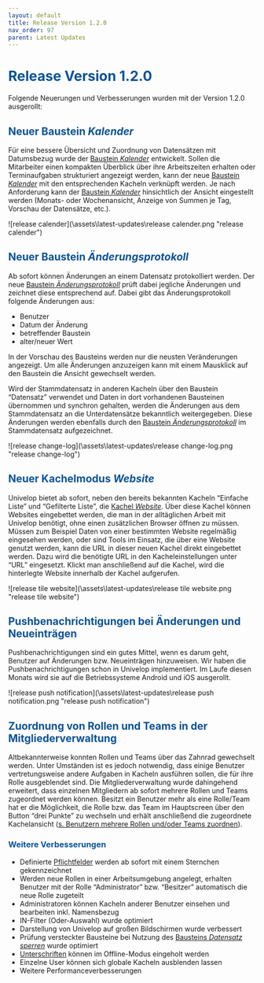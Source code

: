 ```yaml
---
layout: default
title: Release Version 1.2.0
nav_order: 97
parent: Latest Updates
---
```


# <span style="color:#0b5394">**Release Version 1.2.0**</span>

Folgende Neuerungen und Verbesserungen wurden mit der Version 1.2.0 ausgerollt:

## <span style="color:#0b5394">**Neuer Baustein _Kalender_**</span>

Für eine bessere Übersicht und Zuordnung von Datensätzen mit Datumsbezug wurde der [Baustein _Kalender_](/docs/record-spec-settings/grand-child-expanded/calender.html) entwickelt. Sollen die Mitarbeiter einen kompakten Überblick über ihre Arbeitszeiten erhalten oder Terminaufgaben strukturiert angezeigt werden, kann der neue [Baustein _Kalender_](/docs/record-spec-settings/grand-child-expanded/calender.html) mit den entsprechenden Kacheln verknüpft werden. Je nach Anforderung kann der [Baustein _Kalender_](/docs/record-spec-settings/grand-child-expanded/calender.html) hinsichtlich der Ansicht eingestellt werden (Monats- oder Wochenansicht, Anzeige von Summen je Tag, Vorschau der Datensätze, etc.).

![release calender](\assets\latest-updates\release calender.png "release calender")

## <span style="color:#0b5394">**Neuer Baustein _Änderungsprotokoll_**</span>

Ab sofort können Änderungen an einem Datensatz protokolliert werden. Der neue [Baustein _Änderungsprotokoll_](/docs/record-spec-settings/grand-child-expanded/change-log.html) prüft dabei jegliche Änderungen und zeichnet diese entsprechend auf. Dabei gibt das Änderungsprotokoll folgende Änderungen aus:

-   Benutzer
-   Datum der Änderung
-   betreffender Baustein
-   alter/neuer Wert

In der Vorschau des Bausteins werden nur die neusten Veränderungen angezeigt. Um alle Änderungen anzuzeigen kann mit einem Mausklick auf den Baustein die Ansicht gewechselt werden.

Wird der Stammdatensatz in anderen Kacheln über den Baustein “Datensatz” verwendet und Daten in dort vorhandenen Bausteinen übernommen und synchron gehalten, werden die Änderungen aus dem Stammdatensatz an die Unterdatensätze bekanntlich weitergegeben. Diese Änderungen werden ebenfalls durch den [Baustein _Änderungsprotokoll_](/docs/record-spec-settings/grand-child-expanded/change-log.html) im Stammdatensatz aufgezeichnet.

![release change-log](\assets\latest-updates\release change-log.png "release change-log")

## <span style="color:#0b5394">**Neuer Kachelmodus _Website_**</span>

Univelop bietet ab sofort, neben den bereits bekannten Kacheln “Einfache Liste” und “Gefilterte Liste”, die [Kachel _Website_](/docs/software-structure.html#-kachel-website). Über diese Kachel können Websites eingebettet werden, die man in der alltäglichen Arbeit mit Univelop benötigt, ohne einen zusätzlichen Browser öffnen zu müssen. Müssen zum Beispiel Daten von einer bestimmten Website regelmäßig eingesehen werden, oder sind Tools im Einsatz, die über eine Website genutzt werden, kann die URL in dieser neuen Kachel direkt eingebettet werden. Dazu wird die benötigte URL in den Kacheleinstellungen unter “URL” eingesetzt. Klickt man anschließend auf die Kachel, wird die hinterlegte Website innerhalb der Kachel aufgerufen.

![release tile website](\assets\latest-updates\release tile website.png "release tile website")

## <span style="color:#0b5394">**Pushbenachrichtigungen bei Änderungen und Neueinträgen**</span>

Pushbenachrichtigungen sind ein gutes Mittel, wenn es darum geht, Benutzer auf Änderungen bzw. Neueinträgen hinzuweisen. Wir haben die Pushbenachrichtigungen schon in Univelop implementiert. Im Laufe diesen Monats wird sie auf die Betriebssysteme Android und iOS ausgerollt.

![release push notification](\assets\latest-updates\release push notification.png "release push notification")

## <span style="color:#0b5394">**Zuordnung von Rollen und Teams in der Mitgliederverwaltung**</span>

Altbekannterweise konnten Rollen und Teams über das Zahnrad gewechselt werden. Unter Umständen ist es jedoch notwendig, dass einige Benutzer vertretungsweise andere Aufgaben in Kacheln ausführen sollen, die für ihre Rolle ausgeblendet sind. Die Mitgliederverwaltung wurde dahingehend erweitert, dass einzelnen Mitgliedern ab sofort mehrere Rollen und Teams zugeordnet werden können. Besitzt ein Benutzer mehr als eine Rolle/Team hat er die Möglichkeit, die Rolle bzw. das Team im Hauptscreen über den Button “drei Punkte” zu wechseln und erhält anschließend die zugeordnete Kachelansicht ([s. Benutzern mehrere Rollen und/oder Teams zuordnen](/docs/global-settings-and-functions.html#benutzern-mehrere-rollen-undoder-teams-zuordnen)).

### <span style="color:#0b5394">**Weitere Verbesserungen**</span>

-   Definierte [Pflichtfelder](/docs/record-spec-settings/grand-child-expanded/lock.html) werden ab sofort mit einem Sternchen gekennzeichnet
-   Werden neue Rollen in einer Arbeitsumgebung angelegt, erhalten Benutzer mit der Rolle “Administrator” bzw. “Besitzer” automatisch die neue Rolle zugeteilt
-   Administratoren können Kacheln anderer Benutzer einsehen und bearbeiten inkl. Namensbezug
-   IN-Filter (Oder-Auswahl) wurde optimiert
-   Darstellung von Univelop auf großen Bildschirmen wurde verbessert
-   Prüfung versteckter Bausteine bei Nutzung des [Bausteins _Datensatz sperren_](/docs/record-spec-settings/grand-child-expanded/lock.html) wurde optimiert
-   [Unterschriften](/docs/record-spec-settings/grand-child-expanded/signature.html) können im Offline-Modus eingeholt werden
-   Einzelne User können sich globale Kacheln ausblenden lassen
-   Weitere Performanceverbesserungen
